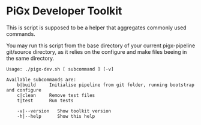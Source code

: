 # PiGx Developer Toolkit

This is script is supposed to be a helper that aggregates commonly used commands.

You may run this script from the base directory of your current pigx-pipeline git/source directory, 
as it relies on the configure and make files beeing in the same directory.  

```
Usage: ./pigx-dev.sh [ subcommand ] [-v]

Available subcommands are:
    b|build     Initialise pipeline from git folder, running bootstrap and configure
    c|clean     Remove test files
    t|test      Run tests

    -v|--version   Show toolkit version
    -h|--help      Show this help
```


